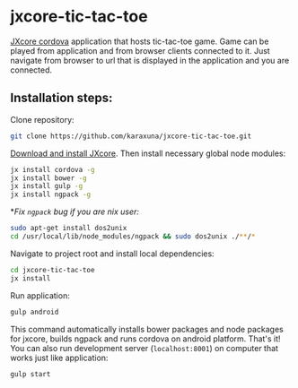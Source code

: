 # jxcore-tic-tac-toe
[JXcore cordova](https://github.com/jxcore/jxcore-cordova) application that hosts tic-tac-toe game. Game can be played from application and from browser clients connected to it. Just navigate from browser to url that is displayed in the application and you are connected.

## Installation steps:

Clone repository:

```bash
git clone https://github.com/karaxuna/jxcore-tic-tac-toe.git
```

[Download and install JXcore](http://jxcore.com/downloads/). Then install necessary global node modules:

```bash
jx install cordova -g
jx install bower -g
jx install gulp -g
jx install ngpack -g
```

**Fix `ngpack` bug if you are *nix user:**

```bash
sudo apt-get install dos2unix
cd /usr/local/lib/node_modules/ngpack && sudo dos2unix ./**/*
```

Navigate to project root and install local dependencies:

```bash
cd jxcore-tic-tac-toe
jx install
```

Run application:

```bash
gulp android
```
  
This command automatically installs bower packages and node packages for jxcore, builds ngpack and runs cordova on android platform. That's it! You can also run development server (`localhost:8001`) on computer that works just like application:

```bash
gulp start
```
